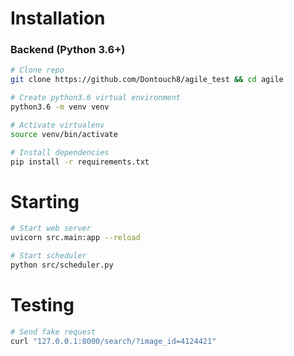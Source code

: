 # Installation

### Backend (Python 3.6+)

```sh
# Clone repo
git clone https://github.com/Dontouch8/agile_test && cd agile

# Create python3.6 virtual environment
python3.6 -m venv venv

# Activate virtualenv
source venv/bin/activate

# Install dependencies
pip install -r requirements.txt
```

# Starting

```sh
# Start web server
uvicorn src.main:app --reload

# Start scheduler
python src/scheduler.py
```

# Testing

```sh
# Send fake request
curl "127.0.0.1:8000/search/?image_id=4124421"
```